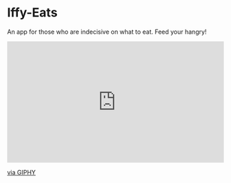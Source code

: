 # Iffy-Eats

An app for those who are indecisive on what to eat. Feed your hangry!

<div style="width:100%;height:0;padding-bottom:56%;position:relative;"><iframe src="https://giphy.com/embed/rHjDeblDxLO9rc41uh" width="100%" height="100%" style="position:absolute" frameBorder="0" class="giphy-embed" allowFullScreen></iframe></div><p><a href="https://giphy.com/gifs/rHjDeblDxLO9rc41uh">via GIPHY</a></p>